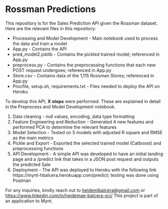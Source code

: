# Rossman Predictions

This repository is for the Sales Prediction API given the Rossman dataset. 
Here are the relevant files in this repository:
<ul>
  <li> Processing and Model Development - Main notebook used to process the data and train a model</li>
  <li> App.py - Contains the API</li>
  <li> pred_model2.joblib - Contains the pickled trained model; referenced in App.py</li>
  <li> preprocess.py - Contains the preprocessing functions that each new POST request undergoes; referenced in App.py</li>
  <li> Store.csv - Contains data of the 1,115 Rossman Stores; referenced in App.py</li>
  <li> Procfile, setup.sh, requirements.txt - Files needed to deploy the API on Heroku</li>
</ul>


To develop this API, <b>X steps</b> were performed. These are explained in detail in the Preprocess and Model Development notebook.
<ol>
  <li> Data cleaning - null values, encoding, data type formatting</li>
  <li> Feature Engineering and Reduction - Generated 4 new features and performed PCA to determine the relevant features</li>
  <li> Model Selection - Tested on 5 models with adjusted R square and RMSE as the main metrics</li>
  <li> Pickle and Export - Exported the selected trained model (Catboost) and preprocessing functions</li>
  <li> API Development - A simple API was developed to have an initial landing page and a /predict link that takes in a JSON post request and outputs the predicted Sale</li>
  <li> Deployment - The API was deployed to Heroku with the following link https://mynt-hbalcera.herokuapp.com/predict; testing was done using Postman</li>
</ol>


For any inquiries, kindly reach out to heidemlbalcera@gmail.com or https://www.linkedin.com/in/heidemae-balcera-sci/
This project is part of an application to Mynt.
